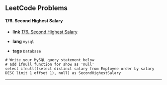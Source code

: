 ## LeetCode Problems



#### 176. Second Highest Salary

- **link**  [176. Second Highest Salary](https://leetcode.com/problems/second-highest-salary/)

- **lang**  `mysql` 
- **tags**  `Database` 

```mysql
# Write your MySQL query statement below
# add ifnull function for show as 'null'
select ifnull((select distinct salary from Employee order by salary DESC limit 1 offset 1), null) as SecondHighestSalary
```

---

